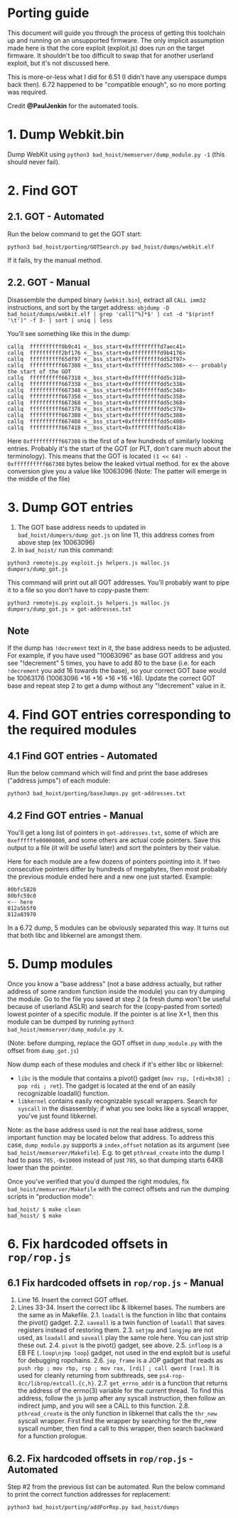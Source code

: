 # Porting guide

This document will guide you through the process of getting this toolchain up and running on an unsupported firmware. The only implicit assumption made here is that the core exploit (exploit.js) does run on the target firmware. It shouldn't be too difficult to swap that for another userland exploit, but it's not discussed here.

This is more-or-less what I did for 6.51 (I didn't have any userspace dumps back then). 6.72 happened to be "compatible enough", so no more porting was required.

Credit **@PaulJenkin** for the automated tools.

# 1. Dump Webkit.bin

Dump WebKit using `python3 bad_hoist/memserver/dump_module.py -1` (this should never fail). 

# 2. Find GOT 

## 2.1. GOT - Automated

Run the below command to get the GOT start:

`python3 bad_hoist/porting/GOTSearch.py bad_hoist/dumps/webkit.elf`

If it fails, try the manual method.

## 2.2. GOT - Manual

Disassemble the dumped binary (`webkit.bin`), extract all `CALL imm32` instructions, and sort by the target address:
`objdump -D bad_hoist/dumps/webkit.elf | grep 'call[^%]*$' | cut -d "$(printf '\t')" -f 3- | sort | uniq | less`

You'll see something like this in the dump:

```
callq  ffffffffff0b9c41 <__bss_start+0xfffffffffd7aec41>
callq  ffffffffff2bf176 <__bss_start+0xfffffffffd9b4176>
callq  ffffffffff65df97 <__bss_start+0xfffffffffdd52f97>
callq  ffffffffff667308 <__bss_start+0xfffffffffdd5c308> <-- probably the start of the GOT
callq  ffffffffff667318 <__bss_start+0xfffffffffdd5c318>
callq  ffffffffff667338 <__bss_start+0xfffffffffdd5c338>
callq  ffffffffff667348 <__bss_start+0xfffffffffdd5c348>
callq  ffffffffff667358 <__bss_start+0xfffffffffdd5c358>
callq  ffffffffff667368 <__bss_start+0xfffffffffdd5c368>
callq  ffffffffff667378 <__bss_start+0xfffffffffdd5c378>
callq  ffffffffff667388 <__bss_start+0xfffffffffdd5c388>
callq  ffffffffff667408 <__bss_start+0xfffffffffdd5c408>
callq  ffffffffff667418 <__bss_start+0xfffffffffdd5c418>
```

Here `0xffffffffff667308` is the first of a few hundreds of similarly looking entries. Probably it's the start of the GOT (or PLT, don't care much about the terminology). This means that the GOT is located `(1 << 64) - 0xffffffffff667308` bytes below the leaked virtual method. for ex the above conversion give you a value like 10063096
(Note: The patter will emerge in the middle of the file)

# 3. Dump GOT entries
1. The GOT base address needs to updated in `bad_hoist/dumpers/dump_got.js` on line 11, this address comes from above step (ex 10063096)
2. In `bad_hoist/` run this command:

`python3 remotejs.py exploit.js helpers.js malloc.js dumpers/dump_got.js`

This command will print out all GOT addresses. You'll probably want to pipe it to a file so you don't have to copy-paste them:

`python3 remotejs.py exploit.js helpers.js malloc.js dumpers/dump_got.js > got-addresses.txt`

## Note

If the dump has `!decrement` text in it, the base address needs to be adjusted. For example, if you have used "10063096" as base GOT address and you see "!decrement" 5 times, you have to add 80 to the base (i.e. for each `!decrement` you add 16 towards the base), so your correct GOT base would be 10063176 (10063096 +16 +16 +16 +16 +16). Update the correct GOT base and repeat step 2 to get a dump without any "!decrement" value in it.

# 4. Find GOT entries corresponding to the required modules

## 4.1 Find GOT entries - Automated

Run the below command which will find and print the base addreses ("address jumps") of each module:

`python3 bad_hoist/porting/baseJumps.py got-addresses.txt`

## 4.2 Find GOT entries - Manual

You'll get a long list of pointers in `got-addresses.txt`, some of which are `0xeffffffe00000000`, and some others are actual code pointers. Save this output to a file (it will be useful later) and sort the pointers by their value.

Here for each module are a few dozens of pointers pointing into it. If two consecutive pointers differ by hundreds of megabytes, then most probably the previous module ended here and a new one just started. Example:

```
80bfc5820
80bfc59c0
<-- here
812a5b5f0
812a83970
```

In a 6.72 dump, 5 modules can be obviously separated this way. It turns out that both libc and libkernel are amongst them.

# 5. Dump modules

Once you know a "base address" (not a base address actually, but rather address of some random function inside the module) you can try dumping the module. Go to the file you saved at step 2 (a fresh dump won't be useful because of userland ASLR) and search for the (copy-pasted from sorted) lowest pointer of a specific module. If the pointer is at line X+1, then this module can be dumped by running `python3 bad_hoist/memserver/dump_module.py X`.

(Note: before dumping, replace the GOT offset in `dump_module.py` with the offset from `dump_got.js`)

Now dump each of these modules and check if it's either libc or libkernel:

* `libc` is the module that contains a pivot() gadget (`mov rsp, [rdi+0x38] ; pop rdi ; ret`). The gadget is located at the end of an easily recognizable loadall() function.
* `libkernel` contains easily recognizable syscall wrappers. Search for `syscall` in the disassembly; if what you see looks like a syscall wrapper, you've just found libkernel.

Note: as the base address used is not the real base address, some important function may be located below that address. To address this case, `dump_module.py` supports a `index,offset` notation as its argument (see `bad_hoist/memserver/Makefile`). E.g. to get `pthread_create` into the dump I had to pass `705,-0x10000` instead of just `705`, so that dumping starts 64KB lower than the pointer.

Once you've verified that you'd dumped the right modules, fix `bad_hoist/memserver/Makefile` with the correct offsets and run the dumping scripts in "production mode":

```
bad_hoist/ $ make clean
bad_hoist/ $ make
```

# 6. Fix hardcoded offsets in `rop/rop.js`

## 6.1 Fix hardcoded offsets in `rop/rop.js` - Manual

1. Line 16. Insert the correct GOT offset.
2. Lines 33-34. Insert the correct libc & libkernel bases. The numbers are the same as in Makefile.
2.1. `loadall` is the function in libc that contains the pivot() gadget.
2.2. `saveall` is a twin function of `loadall` that saves registers instead of restoring them.
2.3. `setjmp` and `longjmp` are not used, as `loadall` and `saveall` play the same role here. You can just strip these out.
2.4. `pivot` is the pivot() gadget, see above.
2.5. `infloop` is a EB FE (`.loop\njmp loop`) gadget, not used in the end exploit but is useful for debugging ropchains.
2.6. `jop_frame` is a JOP gadget that reads as `push rbp ; mov rbp, rsp ; mov rax, [rdi] ; call qword [rax]`. It is used for cleanly returning from subthreads, see `ps4-rop-8cc/librop/extcall.{c,h}`.
2.7. `get_errno_addr` is a function that returns the address of the errno(3) variable for the current thread. To find this address, follow the `jb` jump after any syscall instruction, then follow an indirect jump, and you will see a CALL to this function.
2.8. `pthread_create` is the only function in libkernel that calls the `thr_new` syscall wrapper. First find the wrapper by searching for the thr_new syscall number, then find a call to this wrapper, then search backward for a function prologue.

## 6.2. Fix hardcoded offsets in `rop/rop.js` - Automated

Step #2 from the previous list can be automated. Run the below command to print the correct function addresses for replacement:

`python3 bad_hoist/porting/addForRop.py bad_hoist/dumps`
